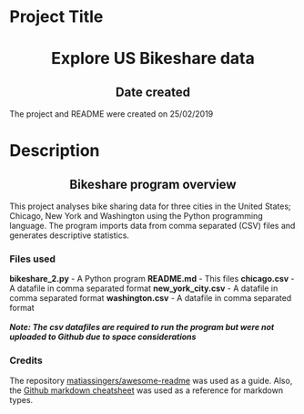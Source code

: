 # Project Title
<h1 align="center"> Explore US Bikeshare data  </h1>

<h2 align="center"> Date created </h1>
The project and README were created on 25/02/2019

# Description
<h2 align="center"> Bikeshare program overview </h2>
This project analyses bike sharing data for three cities in the United States; Chicago, New York and Washington using the Python programming language. The program imports data from comma separated (CSV) files and generates descriptive statistics.

### Files used
**bikeshare_2.py** - A Python program
**README.md**  - This files
**chicago.csv**  - A datafile in comma separated format
**new_york_city.csv** - A datafile in comma separated format
**washington.csv** - A datafile in comma separated format  
<br>
***Note: The csv datafiles are required to run the program but were not uploaded to Github due to space considerations***

### Credits
The repository [matiassingers/awesome-readme](https://github.com/matiassingers/awesome-readme) was used as a guide. Also, the [Github markdown cheatsheet](https://guides.github.com/features/mastering-markdown/) was used as a reference for markdown types.

